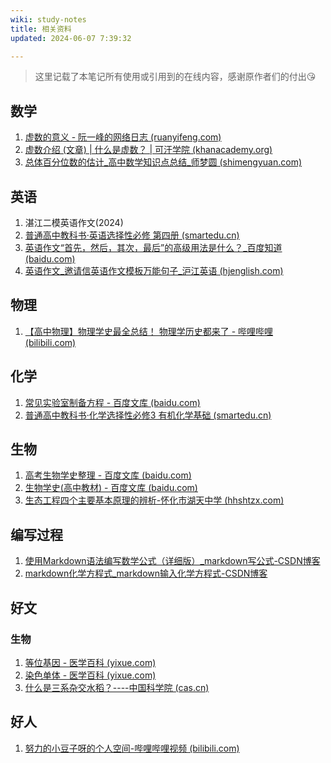 ```yaml
---
wiki: study-notes
title: 相关资料
updated: 2024-06-07 7:39:32

---
```


> 这里记载了本笔记所有使用或引用到的在线内容，感谢原作者们的付出😘

## 数学

1. [虚数的意义 - 阮一峰的网络日志 (ruanyifeng.com)](https://ruanyifeng.com/blog/2012/09/imaginary_number.html)
2. [虚数介绍 (文章) | 什么是虚数？ | 可汗学院 (khanacademy.org)](https://zh.khanacademy.org/math/algebra2/introduction-to-complex-numbers-algebra-2/the-imaginary-numbers-algebra-2/a/intro-to-the-imaginary-numbers)
3. [总体百分位数的估计_高中数学知识点总结_师梦圆 (shimengyuan.com)](https://www.shimengyuan.com/zhishidian/991.html)

## 英语

1. 湛江二模英语作文(2024)
1. [普通高中教科书·英语选择性必修 第四册 (smartedu.cn)](https://basic.smartedu.cn/tchMaterial/detail?contentType=assets_document&contentId=5f0829b2-fc05-479b-a51e-47f871598eba&catalogType=tchMaterial&subCatalog=tchMaterial)
1. [英语作文“首先，然后，其次，最后”的高级用法是什么？_百度知道 (baidu.com)](https://zhidao.baidu.com/question/1772435708337346780.html)
1. [英语作文_邀请信英语作文模板万能句子_沪江英语 (hjenglish.com)](https://www.hjenglish.com/englishwriting/p1412017/)

## 物理

1. [【高中物理】物理学史最全总结！ 物理学历史都来了 - 哔哩哔哩 (bilibili.com)](https://www.bilibili.com/read/cv8291065/)

## 化学

1. [常见实验室制备方程 - 百度文库 (baidu.com)](https://wenku.baidu.com/view/a0aa33d4b9f3f90f76c61bae)
1. [普通高中教科书·化学选择性必修3 有机化学基础 (smartedu.cn)](https://basic.smartedu.cn/tchMaterial/detail?contentType=assets_document&contentId=c561d8ee-7c06-4cb1-9a4d-e34036f02d53&catalogType=tchMaterial&subCatalog=tchMaterial)

## 生物

1. [高考生物学史整理 - 百度文库 (baidu.com)](https://wenku.baidu.com/view/1b7f9b41dc88d0d233d4b14e852458fb760b383b?aggId=40ad866500d8ce2f0066f5335a8102d276a261dd&fr=catalogMain_text_ernie_recall_backup_new%3Awk_recommend_main2&vst2nd=1&_wkts_=1719752929940)
2. [生物学史(高中教材) - 百度文库 (baidu.com)](https://wenku.baidu.com/view/acbc7d2ba66e58fafab069dc5022aaea998f4128?aggId=40ad866500d8ce2f0066f5335a8102d276a261dd&fr=catalogMain_text_ernie_recall_backup_new%3Awk_recommend_main2&vst2nd=1&_wkts_=1719752934596)
3. [生态工程四个主要基本原理的辨析-怀化市湖天中学 (hhshtzx.com)](https://www.hhshtzx.com/news/21229.cshtml)

## 编写过程

1. [使用Markdown语法编写数学公式（详细版）_markdown写公式-CSDN博客](https://blog.csdn.net/wzk4869/article/details/126863936)
1. [markdown化学方程式_markdown输入化学方程式-CSDN博客](https://blog.csdn.net/tanjunming2020/article/details/128051488)

## 好文

### 生物

1. [等位基因 - 医学百科 (yixue.com)](https://www.yixue.com/等位基因)
2. [染色单体 - 医学百科 (yixue.com)](https://www.yixue.com/染色单体)
3. [什么是三系杂交水稻？----中国科学院 (cas.cn)](https://www.cas.cn/kxcb/kpwz/201102/t20110223_3075063.shtml)

## 好人

1. [努力的小豆子呀的个人空间-哔哩哔哩视频 (bilibili.com)](https://space.bilibili.com/604495712)
